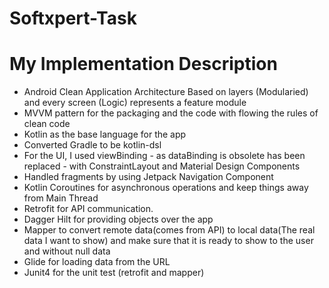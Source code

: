 # Softxpert-Task

# My Implementation Description

- Android Clean Application Architecture Based on layers (Modularied) and every screen (Logic) represents a feature module
- MVVM pattern for the packaging and the code with flowing the rules of clean code
- Kotlin as the base language for the app
- Converted Gradle to be kotlin-dsl 
- For the UI, I used viewBinding - as dataBinding is obsolete has been replaced - with ConstraintLayout and Material Design Components
- Handled fragments by using Jetpack Navigation Component
- Kotlin Coroutines for asynchronous operations and keep things away from Main Thread
- Retrofit for API communication.
- Dagger Hilt for providing objects over the app
- Mapper to convert remote data(comes from API) to local data(The real data I want to show) and make sure that it is ready to show to the user and without null data
- Glide for loading data from the URL 
- Junit4 for the unit test (retrofit and mapper)
